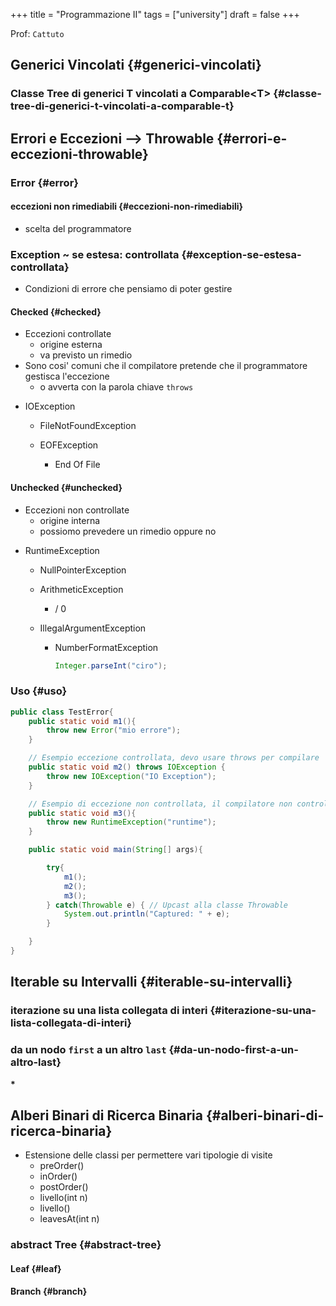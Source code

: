 +++
title = "Programmazione II"
tags = ["university"]
draft = false
+++

Prof: `Cattuto`


## Generici Vincolati {#generici-vincolati}


### Classe Tree di generici T vincolati a Comparable&lt;T&gt; {#classe-tree-di-generici-t-vincolati-a-comparable-t}


## Errori e Eccezioni --&gt; Throwable {#errori-e-eccezioni-throwable}


### Error {#error}


#### eccezioni non rimediabili {#eccezioni-non-rimediabili}

-   scelta del programmatore


### Exception ~ se estesa: controllata {#exception-se-estesa-controllata}

-   Condizioni di errore che pensiamo di poter gestire


#### Checked {#checked}

-   Eccezioni controllate
    -   origine esterna
    -   va previsto un rimedio
-   Sono cosi' comuni che il compilatore pretende che il programmatore gestisca l'eccezione
    -   o avverta con la parola chiave `throws`

<!--list-separator-->

-  IOException

    <!--list-separator-->

    -  FileNotFoundException

    <!--list-separator-->

    -  EOFException

        -   End Of File


#### Unchecked {#unchecked}

-   Eccezioni non controllate
    -   origine interna
    -   possiomo prevedere un rimedio oppure no

<!--list-separator-->

-  RuntimeException

    <!--list-separator-->

    -  NullPointerException

    <!--list-separator-->

    -  ArithmeticException

        -   / 0

    <!--list-separator-->

    -  IllegalArgumentException

        <!--list-separator-->

        -  NumberFormatException

            <a id="code-snippet--Esempio"></a>
            ```java
            Integer.parseInt("ciro");
            ```


### Uso {#uso}

<a id="code-snippet--Uso di try e catch"></a>
```java
public class TestError{
    public static void m1(){
        throw new Error("mio errore");
    }

    // Esempio eccezione controllata, devo usare throws per compilare
    public static void m2() throws IOException {
        throw new IOException("IO Exception");
    }

    // Esempio di eccezione non controllata, il compilatore non controlla
    public static void m3(){
        throw new RuntimeException("runtime");
    }

    public static void main(String[] args){

        try{
            m1();
            m2();
            m3();
        } catch(Throwable e) { // Upcast alla classe Throwable
            System.out.println("Captured: " + e);
        }

    }
}
```


## Iterable su Intervalli {#iterable-su-intervalli}


### iterazione su una lista collegata di interi {#iterazione-su-una-lista-collegata-di-interi}


### da un nodo `first` a un altro `last` {#da-un-nodo-first-a-un-altro-last}

**\***


## Alberi Binari di Ricerca Binaria {#alberi-binari-di-ricerca-binaria}

-   Estensione delle classi per permettere vari tipologie di visite
    -   preOrder()
    -   inOrder()
    -   postOrder()
    -   livello(int n)
    -   livello()
    -   leavesAt(int n)


### abstract Tree {#abstract-tree}


#### Leaf {#leaf}


#### Branch {#branch}
